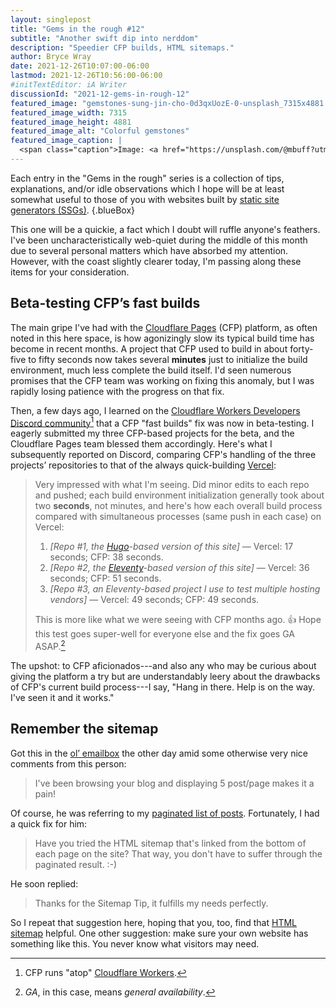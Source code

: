 ```yaml
---
layout: singlepost
title: "Gems in the rough #12"
subtitle: "Another swift dip into nerddom"
description: "Speedier CFP builds, HTML sitemaps."
author: Bryce Wray
date: 2021-12-26T10:07:00-06:00
lastmod: 2021-12-26T10:56:00-06:00
#initTextEditor: iA Writer
discussionId: "2021-12-gems-in-rough-12"
featured_image: "gemstones-sung-jin-cho-0d3qxUozE-0-unsplash_7315x4881.jpg"
featured_image_width: 7315
featured_image_height: 4881
featured_image_alt: "Colorful gemstones"
featured_image_caption: |
  <span class="caption">Image: <a href="https://unsplash.com/@mbuff?utm_source=unsplash&utm_medium=referral&utm_content=creditCopyText">Sung Jin Cho</a>; <a href="https://unsplash.com/s/photos/gemstones?utm_source=unsplash&utm_medium=referral&utm_content=creditCopyText">Unsplash</a></span>
---
```


Each entry in the "Gems in the rough" series is a collection of tips, explanations, and/or idle observations which I hope will be at least somewhat useful to those of you with websites built by [static site generators (SSGs)](https://jamstack.org/generators).
{.blueBox}

This one will be a quickie, a fact which I doubt will ruffle anyone's feathers. I've been uncharacteristically web-quiet during the middle of this month due to several personal matters which have absorbed my attention. However, with the coast slightly clearer today, I'm passing along these items for your consideration.

## Beta-testing CFP’s fast builds

The main gripe I've had with the [Cloudflare Pages](https://pages.cloudflare.com) (CFP) platform, as often noted in this here space, is how agonizingly slow its typical build time has become in recent months. A project that CFP used to build in about forty-five to fifty seconds now takes several **minutes** just to initialize the build environment, much less complete the build itself. I'd seen numerous promises that the CFP team was working on fixing this anomaly, but I was rapidly losing patience with the progress on that fix.

Then, a few days ago, I learned on the [Cloudflare Workers Developers Discord community](https://discord.gg/cloudflaredev)[^Workers] that a CFP "fast builds" fix was now in beta-testing. I eagerly submitted my three CFP-based projects for the beta, and the Cloudflare Pages team blessed them accordingly. Here's what I subsequently reported on Discord, comparing CFP's handling of the three projects’ repositories to that of the always quick-building [Vercel](https://vercel.com):

[^Workers]: CFP runs "atop" [Cloudflare Workers](https://workers.cloudflare.com).

> Very impressed with what I'm seeing. Did minor edits to each repo and pushed; each build environment initialization generally took about two **seconds**, not minutes, and here's how each overall build process compared with simultaneous processes (same push in each case) on Vercel:
> 1. *[Repo #1, the [Hugo](https://gohugo.io)-based version of this site]* — Vercel: 17 seconds; CFP: 38 seconds.
> 2. *[Repo #2, the [Eleventy](https://11ty.dev)-based version of this site]* — Vercel: 36 seconds; CFP: 51 seconds.
> 3. *[Repo #3, an Eleventy-based project I use to test multiple hosting vendors]* — Vercel: 49 seconds; CFP: 49 seconds.
>
> This is more like what we were seeing with CFP months ago. 👍  Hope this test goes super-well for everyone else and the fix goes GA ASAP.[^GAterm]

[^GAterm]: *GA*, in this case, means *general availability*.

The upshot: to CFP aficionados---and also any who may be curious about giving the platform a try but are understandably leery about the drawbacks of CFP's current build process---I say, "Hang in there. Help is on the way. I've seen it and it works."

## Remember the sitemap

Got this in the [ol’ emailbox](/contact) the other day amid some otherwise very nice comments from this person:

> I've been browsing your blog and displaying 5 post/page makes it a pain!

Of course, he was referring to my [paginated list of posts](/posts). Fortunately, I had a quick fix for him:

> Have you tried the HTML sitemap that's linked from the bottom of each page on the site? That way, you don't have to suffer through the paginated result. :-)

He soon replied:

> Thanks for the Sitemap Tip, it fulfills my needs perfectly.

So I repeat that suggestion here, hoping that you, too, find that [HTML sitemap](/sitemap) helpful. One other suggestion: make sure your own website has something like this. You never know what visitors may need.
